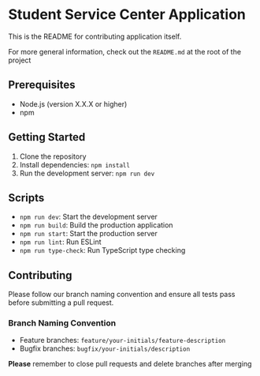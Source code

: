 # Student Service Center Application

This is the README for contributing application itself.

For more general information, check out the `README.md` at the root of the project

## Prerequisites

- Node.js (version X.X.X or higher)
- npm

## Getting Started

1. Clone the repository
2. Install dependencies: `npm install`
3. Run the development server: `npm run dev`

## Scripts

- `npm run dev`: Start the development server
- `npm run build`: Build the production application
- `npm run start`: Start the production server
- `npm run lint`: Run ESLint
- `npm run type-check`: Run TypeScript type checking

## Contributing
Please follow our branch naming convention and ensure all tests pass before submitting a pull request.

### Branch Naming Convention

- Feature branches: `feature/your-initials/feature-description`
- Bugfix branches: `bugfix/your-initials/description`

**Please** remember to close pull requests and delete branches after merging